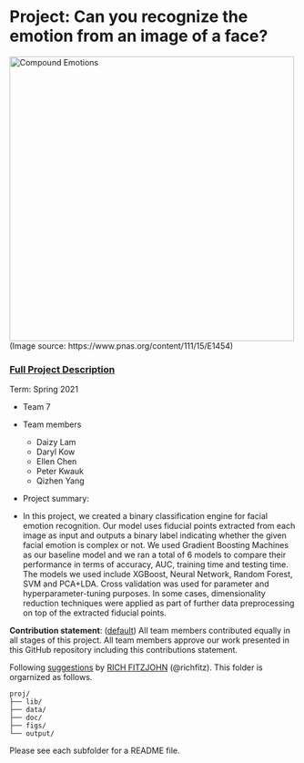 # Project: Can you recognize the emotion from an image of a face? 
<img src="figs/CE.jpg" alt="Compound Emotions" width="500"/>
(Image source: https://www.pnas.org/content/111/15/E1454)

### [Full Project Description](doc/project3_desc.md)

Term: Spring 2021

+ Team 7
+ Team members
	+ Daizy Lam
	+ Daryl Kow
	+ Ellen Chen
	+ Peter Kwauk
	+ Qizhen Yang

+ Project summary: 
+ In this project, we created a binary classification engine for facial emotion recognition. Our model uses fiducial points extracted from each image as input and outputs a binary label indicating whether the given facial emotion is complex or not. We used Gradient Boosting Machines as our baseline model and we ran a total of 6 models to compare their performance in terms of accuracy, AUC, training time and testing time. The models we used include XGBoost, Neural Network, Random Forest, SVM and PCA+LDA. Cross validation was used for parameter and hyperparameter-tuning purposes. In some cases, dimensionality reduction techniques were applied as part of further data preprocessing on top of the extracted fiducial points. 

**Contribution statement**: ([default](doc/a_note_on_contributions.md)) All team members contributed equally in all stages of this project. All team members approve our work presented in this GitHub repository including this contributions statement. 

Following [suggestions](http://nicercode.github.io/blog/2013-04-05-projects/) by [RICH FITZJOHN](http://nicercode.github.io/about/#Team) (@richfitz). This folder is orgarnized as follows.

```
proj/
├── lib/
├── data/
├── doc/
├── figs/
└── output/
```

Please see each subfolder for a README file.
